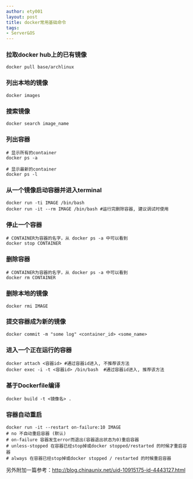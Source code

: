 ```yaml
---
author: ety001
layout: post
title: docker常用基础命令
tags:
- Server&OS
---
```


### 拉取docker hub上的已有镜像

    docker pull base/archlinux

### 列出本地的镜像

    docker images

### 搜索镜像

    docker search image_name

### 列出容器

    # 显示所有的container
    docker ps -a

    # 显示最新的container
    docker ps -l

### 从一个镜像启动容器并进入terminal

    docker run -ti IMAGE /bin/bash
    docker run -it --rm IMAGE /bin/bash #运行完删除容器, 建议调试时使用

### 停止一个容器

    # CONTAINER为容器的名字，从 docker ps -a 中可以看到
    docker stop CONTAINER

### 删除容器

    # CONTAINER为容器的名字，从 docker ps -a 中可以看到
    docker rm CONTAINER

### 删除本地的镜像

    docker rmi IMAGE

### 提交容器成为新的镜像

    docker commit -m "some log" <container_id> <some_name>

### 进入一个正在运行的容器

    docker attach <容器id> #通过容器id进入, 不推荐该方法
    docker exec -i -t <容器id> /bin/bash  #通过容器id进入, 推荐该方法

### 基于Dockerfile编译

    docker build -t <镜像名> .

### 容器自动重启

    docker run -it --restart on-failure:10 IMAGE
    # no 不自动重启容器 (默认)
    # on-failure 容器发生error而退出(容器退出状态为0)重启容器
    # unless-stopped 在容器已经stop掉或docker stopped/restarted 的时候才重启容器
    # always 在容器已经stop掉或docker stopped / restarted 的时候重启容器

另外附加一篇参考：<http://blog.chinaunix.net/uid-10915175-id-4443127.html>
